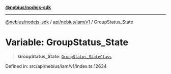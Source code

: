 [**@nebius/nodejs-sdk**](../../../../../README.md)

***

[@nebius/nodejs-sdk](../../../../../README.md) / [api/nebius/iam/v1](../README.md) / GroupStatus\_State

# Variable: GroupStatus\_State

> **GroupStatus\_State**: [`GroupStatus_StateClass`](../type-aliases/GroupStatus_StateClass.md)

Defined in: src/api/nebius/iam/v1/index.ts:12634
